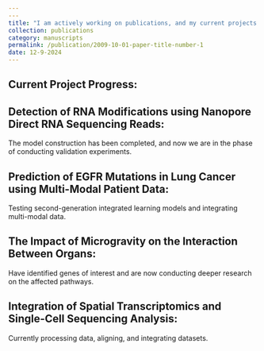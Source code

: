 ```yaml
---
---
title: "I am actively working on publications, and my current projects are progressing steadily. I hope to produce significant outcomes."
collection: publications
category: manuscripts
permalink: /publication/2009-10-01-paper-title-number-1
date: 12-9-2024
---
```


Current Project Progress:
---
Detection of RNA Modifications using Nanopore Direct RNA Sequencing Reads: 
---
The model construction has been completed, and now we are in the phase of conducting validation experiments.

Prediction of EGFR Mutations in Lung Cancer using Multi-Modal Patient Data: 
---
Testing second-generation integrated learning models and integrating multi-modal data.

The Impact of Microgravity on the Interaction Between Organs: 
---
Have identified genes of interest and are now conducting deeper research on the affected pathways.

Integration of Spatial Transcriptomics and Single-Cell Sequencing Analysis: 
---
Currently processing data, aligning, and integrating datasets.
